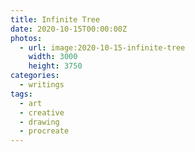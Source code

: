 ```yaml
---
title: Infinite Tree
date: 2020-10-15T00:00:00Z
photos:
  - url: image:2020-10-15-infinite-tree
    width: 3000
    height: 3750
categories:
  - writings
tags:
  - art
  - creative
  - drawing
  - procreate
---
```

